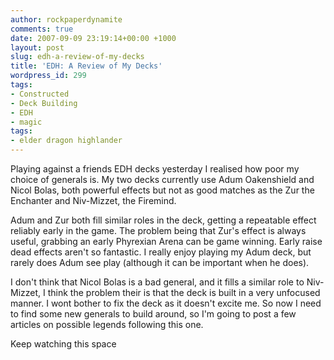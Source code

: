 ```yaml
---
author: rockpaperdynamite
comments: true
date: 2007-09-09 23:19:14+00:00 +1000
layout: post
slug: edh-a-review-of-my-decks
title: 'EDH: A Review of My Decks'
wordpress_id: 299
tags:
- Constructed
- Deck Building
- EDH
- magic
tags:
- elder dragon highlander
---
```


Playing against a friends EDH decks yesterday I realised how poor my choice of generals is. My two decks currently use Adum Oakenshield and Nicol Bolas, both powerful effects but not as good matches as the Zur the Enchanter and Niv-Mizzet, the Firemind.

Adum and Zur both fill similar roles in the deck, getting a repeatable effect reliably early in the game. The problem being that Zur's effect is always useful, grabbing an early Phyrexian Arena can be game winning. Early raise dead effects aren't so fantastic. I really enjoy playing my Adum deck, but rarely does Adum see play (although it can be important when he does).

I don't think that Nicol Bolas is a bad general, and it fills a similar role to Niv-Mizzet, I think the problem their is that the deck is built in a very unfocused manner. I wont bother to fix the deck as it doesn't excite me. So now I need to find some new generals to build around, so I'm going to post a few articles on possible legends following this one.

Keep watching this space
